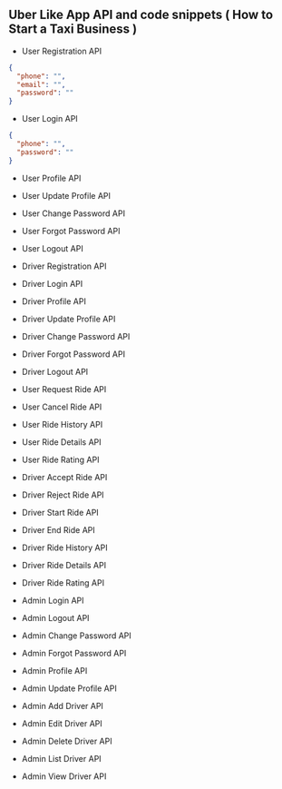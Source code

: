 <!-- Uber Like App API and code snippets -->

## Uber Like App API and code snippets ( How to Start a Taxi Business )

- User Registration API

```json
{
  "phone": "",
  "email": "",
  "password": ""
}
```

- User Login API

```json
{
  "phone": "",
  "password": ""
}
```

- User Profile API
- User Update Profile API
- User Change Password API
- User Forgot Password API
- User Logout API

- Driver Registration API
- Driver Login API
- Driver Profile API
- Driver Update Profile API
- Driver Change Password API
- Driver Forgot Password API
- Driver Logout API

- User Request Ride API

- User Cancel Ride API
- User Ride History API
- User Ride Details API
- User Ride Rating API

- Driver Accept Ride API
- Driver Reject Ride API
- Driver Start Ride API
- Driver End Ride API
- Driver Ride History API
- Driver Ride Details API
- Driver Ride Rating API

- Admin Login API
- Admin Logout API
- Admin Change Password API
- Admin Forgot Password API
- Admin Profile API
- Admin Update Profile API

- Admin Add Driver API
- Admin Edit Driver API
- Admin Delete Driver API
- Admin List Driver API
- Admin View Driver API
